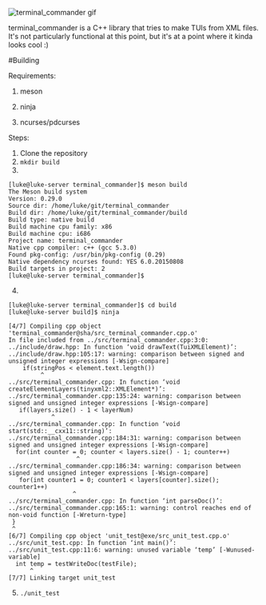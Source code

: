 ![terminal_commander gif](http://i.imgur.com/CdhH0bj.gifv)

terminal_commander is a C++ library that tries to make TUIs from XML files. It's not particularly functional at this point, but it's at a point where it kinda looks cool :)

#Building 

Requirements:

1. meson

2. ninja

3. ncurses/pdcurses

Steps:
1. Clone the repository
2. `mkdir build`
3.

	[luke@luke-server terminal_commander]$ meson build
	The Meson build system
	Version: 0.29.0
	Source dir: /home/luke/git/terminal_commander
	Build dir: /home/luke/git/terminal_commander/build
	Build type: native build
	Build machine cpu family: x86
	Build machine cpu: i686
	Project name: terminal_commander
	Native cpp compiler: c++ (gcc 5.3.0)
	Found pkg-config: /usr/bin/pkg-config (0.29)
	Native dependency ncurses found: YES 6.0.20150808
	Build targets in project: 2
	[luke@luke-server terminal_commander]$ 

4.

	[luke@luke-server terminal_commander]$ cd build
	[luke@luke-server build]$ ninja

	[4/7] Compiling cpp object 'terminal_commander@sha/src_terminal_commander.cpp.o'
	In file included from ../src/terminal_commander.cpp:3:0:
	../include/draw.hpp: In function ‘void drawText(TuiXMLElement)’:
	../include/draw.hpp:105:17: warning: comparison between signed and unsigned integer expressions [-Wsign-compare]
	    if(stringPos < element.text.length())
			 ^
	../src/terminal_commander.cpp: In function ‘void createElementLayers(tinyxml2::XMLElement*)’:
	../src/terminal_commander.cpp:135:24: warning: comparison between signed and unsigned integer expressions [-Wsign-compare]
	   if(layers.size() - 1 < layerNum)
				^
	../src/terminal_commander.cpp: In function ‘void start(std::__cxx11::string)’:
	../src/terminal_commander.cpp:184:31: warning: comparison between signed and unsigned integer expressions [-Wsign-compare]
	  for(int counter = 0; counter < layers.size() - 1; counter++)
				       ^
	../src/terminal_commander.cpp:186:34: warning: comparison between signed and unsigned integer expressions [-Wsign-compare]
	   for(int counter1 = 0; counter1 < layers[counter].size(); counter1++)
					  ^
	../src/terminal_commander.cpp: In function ‘int parseDoc()’:
	../src/terminal_commander.cpp:165:1: warning: control reaches end of non-void function [-Wreturn-type]
	 }
	 ^
	[6/7] Compiling cpp object 'unit_test@exe/src_unit_test.cpp.o'
	../src/unit_test.cpp: In function ‘int main()’:
	../src/unit_test.cpp:11:6: warning: unused variable ‘temp’ [-Wunused-variable]
	  int temp = testWriteDoc(testFile);
	      ^
	[7/7] Linking target unit_test
5. `./unit_test`
